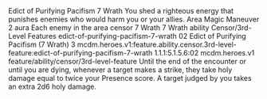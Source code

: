 <ability>
  <name>Edict of Purifying Pacifism</name>
  <cost>7 Wrath</cost>
  <flavor>You shed a righteous energy that punishes enemies who would harm you or your allies.</flavor>
  <keywords>
    <keyword>Area</keyword>
    <keyword>Magic</keyword>
  </keywords>
  <type>Maneuver</type>
  <distance>2 aura</distance>
  <target>Each enemy in the area</target>
  <metadata>
    <class>censor</class>
    <cost>7 Wrath</cost>
    <cost_amount>7</cost_amount>
    <cost_resource>Wrath</cost_resource>
    <feature_type>ability</feature_type>
    <file_dpath>Censor/3rd-Level Features</file_dpath>
    <item_id>edict-of-purifying-pacifism-7-wrath</item_id>
    <item_index>02</item_index>
    <item_name>Edict of Purifying Pacifism (7 Wrath)</item_name>
    <level>3</level>
    <scc>mcdm.heroes.v1:feature.ability.censor.3rd-level-feature:edict-of-purifying-pacifism-7-wrath</scc>
    <scdc>1.1.1:5.1.5.6:02</scdc>
    <source>mcdm.heroes.v1</source>
    <type>feature/ability/censor/3rd-level-feature</type>
  </metadata>
  <effects>
    <effect type="mundane">Until the end of the encounter or until you are dying, whenever a target makes a strike, they take holy damage equal to twice your Presence score. A target judged by you takes an extra 2d6 holy damage.</effect>
  </effects>
</ability>
